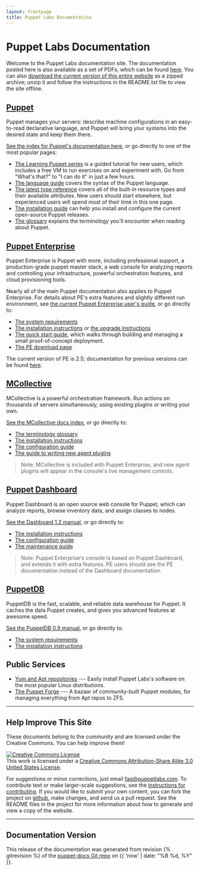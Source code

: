 ```yaml
---
layout: frontpage
title: Puppet Labs Documentation
---
```


Puppet Labs Documentation
=========================

Welcome to the Puppet Labs documentation site. The documentation posted here is also available as a set of PDFs, which can be found [here](http://info.puppetlabs.com/download-pdfs.html). You can also [download the current version of this entire website](./puppetdocs-latest.tar.gz) as a zipped archive; unzip it and follow the instructions in the README.txt file to view the site offline.

[Puppet](/puppet)
-----

Puppet manages your servers: describe machine configurations in an easy-to-read declarative language, and Puppet will bring your systems into the desired state and keep them there. 

[See the index for Puppet's documentation here](/puppet), or go directly to one of the most popular pages:

- [The Learning Puppet series](/learning) is a guided tutorial for new users, which includes a free VM to run exercises on and experiment with. Go from "What's that?" to "I can do it" in just a few hours.
- [The language guide](/guides/language_guide.html) covers the syntax of the Puppet language. 
- [The latest type reference](/references/latest/type.html) covers all of the built-in resource types and their available attributes. New users should start elsewhere, but experienced users will spend most of their time in this one page. 
- [The installation guide](/guides/installation.html) can help you install and configure the current open-source Puppet releases.
- [The glossary](/references/glossary.html) explains the terminology you'll encounter when reading about Puppet.


[Puppet Enterprise](/pe/2.5)
-----

Puppet Enterprise is Puppet with more, including professional support, a production-grade puppet master stack, a web console for analyzing reports and controlling your infrastructure, powerful orchestration features, and cloud provisioning tools. 

Nearly all of the main Puppet documentation also applies to Puppet Enterprise. For details about PE's extra features and slightly different run environment, see [the current Puppet Enterprise user's guide](/pe/2.5/), or go directly to:

- [The system requirements](/pe/2.5/install_system_requirements.html)
- [The installation instructions](/pe/2.5/install_basic.html) or [the upgrade instructions](/pe/2.5/install_upgrading.html)
- [The quick start guide](/pe/2.5/quick_start.html), which walks through building and managing a small proof-of-concept deployment.
- [The PE download page](http://info.puppetlabs.com/download-pe.html)

The current version of PE is 2.5; documentation for previous versions can be found [here](/pe/index.html). 

[MCollective](/mcollective)
-----

MCollective is a powerful orchestration framework. Run actions on thousands of servers simultaneously, using existing plugins or writing your own.

[See the MCollective docs index](/mcollective/), or go directly to:

- [The terminology glossary](/mcollective/terminology.html)
- [The installation instructions](/mcollective/reference/basic/gettingstarted.html)
- [The configuration guide](/mcollective/reference/basic/configuration.html)
- [The guide to writing new agent plugins](/mcollective/simplerpc/)

> Note: MCollective is included with Puppet Enterprise, and new agent plugins will appear in the console's live management controls.

[Puppet Dashboard](/dashboard/manual/1.2)
-----

Puppet Dashboard is an open source web console for Puppet, which can analyze reports, browse inventory data, and assign classes to nodes.

[See the Dashboard 1.2 manual](/dashboard/manual/1.2), or go directly to:

* [The installation instructions](/dashboard/manual/1.2/bootstrapping.html)
* [The configuration guide](/dashboard/manual/1.2/configuring.html)
* [The maintenance guide](/dashboard/manual/1.2/maintaining.html)

> Note: Puppet Enterprise's console is based on Puppet Dashboard, and extends it with extra features. PE users should see the PE documentation instead of the Dashboard documentation.

[PuppetDB](/puppetdb/0.9)
-----

PuppetDB is the fast, scalable, and reliable data warehouse for Puppet. It caches the data Puppet creates, and gives you advanced features at awesome speed. 

[See the PuppetDB 0.9 manual](/puppetdb/0.9), or go directly to:

* [The system requirements](/puppetdb/0.9/requirements.html)
* [The installation instructions](/puppetdb/0.9/install.html)


Public Services
-----

- [Yum and Apt repositories](/guides/puppetlabs_package_repositories.html) --- Easily install Puppet Labs's software on the most popular Linux distributions. 
- [The Puppet Forge](http://forge.puppetlabs.com) --- A bazaar of community-built Puppet modules, for managing everything from Apt repos to ZFS. 


<!-- 
Facter
-----

Insert something about Facter here.

 -->


* * * 

Help Improve This Site
----------------------

These documents belong to the community and are licensed under the Creative Commons. You can help improve them!

<a rel="license" href="http://creativecommons.org/licenses/by-sa/3.0/us/"><img alt="Creative Commons License" style="border-width:0" src="http://i.creativecommons.org/l/by-sa/3.0/us/88x31.png" /></a><br />This work is licensed under a <a rel="license" href="http://creativecommons.org/licenses/by-sa/3.0/us/">Creative Commons Attribution-Share Alike 3.0 United States License</a>.

For suggestions or minor corrections, just email <faq@puppetlabs.com>. To contribute text or make larger-scale suggestions, see the [instructions for contributing](./contribute.html).  If you would like to submit your own content, you can fork the project on <A HREF="http://github.com/puppetlabs/puppet-docs">github</A>, make changes, and send us a pull request.  See the README files in the project for more information about how to generate and view a copy of the website.


* * * 

Documentation Version
---------------------

This release of the documentation was generated from revision {% gitrevision %} of the [puppet-docs Git repo](http://github.com/puppetlabs/puppet-docs) on {{ 'now' | date: "%B %d, %Y" }}.
<!-- This used to be hardcoded as the sha of "master", since shenanigans with the "release" branch made HEAD unreliable. But now we can accurately call out the source version even when generating from a topic branch. -->
